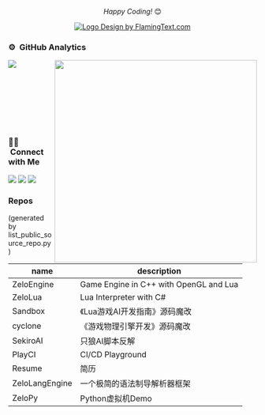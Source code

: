 <div align="center">

<i>Happy Coding!</i> 😊
 
<a target="_top" href="https://flamingtext.com/" ><img src="https://blog.flamingtext.com/blog/2021/12/10/flamingtext_com_1639115962_727159265.png" border="0" alt="Logo Design by FlamingText.com" title="Logo Design by FlamingText.com"></a>

</div>

### ⚙️ &nbsp;GitHub Analytics

<p>
<img align="left" src="https://github-readme-stats.vercel.app/api/top-langs?username=zoloypzuo&show_icons=true&locale=en&layout=compact&theme=chartreuse-dark"/>
</p>
<p>&nbsp;<img align="right" src="https://github-readme-stats.vercel.app/api?username=zoloypzuo&include_all_commits=true&count_private=true&show_icons=true&locale=en&theme=chartreuse-dark"width="410"/>
</p>
<br><br><br><br><br><br>

### 🤝🏻 &nbsp;Connect with Me


<a href="https://www.zhihu.com/people/zoloypzuo"><img src="https://img.shields.io/static/v1?style=for-the-badge&message=Zhihu&color=0084FF&logo=Zhihu&logoColor=FFFFFF&label="/></a>
<a href="https://www.douban.com/people/76425222/"><img src="https://img.shields.io/static/v1?style=for-the-badge&message=Douban&color=007722&logo=Douban&logoColor=FFFFFF&label="/></a>
<a href="https://game-programming-bullshit.net/"><img src="https://img.shields.io/static/v1?style=for-the-badge&message=WordPress&color=21759B&logo=WordPress&logoColor=FFFFFF&label="/></a>

### Repos

(generated by list_public_source_repo.py)

name | description
---|---
ZeloEngine | Game Engine in C++ with OpenGL and Lua
ZeloLua | Lua Interpreter with C#
Sandbox | 《Lua游戏AI开发指南》源码魔改
cyclone | 《游戏物理引擎开发》源码魔改
SekiroAI | 只狼AI脚本反解
PlayCI | CI/CD Playground
Resume | 简历
ZeloLangEngine | 一个极简的语法制导解析器框架
ZeloPy | Python虚拟机Demo
